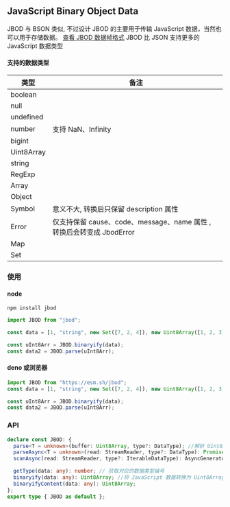 ## JavaScript Binary Object Data

JBOD 与 BSON 类似, 不过设计 JBOD 的主要用于传输 JavaScript 数据，当然也可以用于存储数据。 [查看 JBOD 数据帧格式](./docs/jbod.md)
JBOD 比 JSON 支持更多的 JavaScript 数据类型

#### 支持的数据类型

| 类型       | 备注                                                                  |
| ---------- | --------------------------------------------------------------------- |
| boolean    |                                                                       |
| null       |                                                                       |
| undefined  |                                                                       |
| number     | 支持 NaN、Infinity                                                    |
| bigint     |                                                                       |
| Uint8Array |                                                                       |
| string     |                                                                       |
| RegExp     |                                                                       |
| Array      |                                                                       |
| Object     |                                                                       |
| Symbol     | 意义不大, 转换后只保留 description 属性                               |
| Error      | 仅支持保留 cause、code、message、name 属性 , 转换后会转变成 JbodError |
| Map        |                                                                       |
| Set        |                                                                       |

### 使用

#### node

`npm install jbod`

```js
import JBOD from "jbod";

const data = [1, "string", new Set([7, 2, 4]), new Uint8Array([1, 2, 3]), 12n];

const uInt8Arr = JBOD.binaryify(data);
const data2 = JBOD.parse(uInt8Arr);
```

#### deno 或浏览器

```ts
import JBOD from "https://esm.sh/jbod";
const data = [1, "string", new Set([7, 2, 4]), new Uint8Array([1, 2, 3]), 12n];

const uInt8Arr = JBOD.binaryify(data);
const data2 = JBOD.parse(uInt8Arr);
```

### API

```ts
declare const JBOD: {
  parse<T = unknown>(buffer: Uint8Array, type?: DataType); //解析 Uint8Array 转换为 JavaScript 数据
  parseAsync<T = unknown>(read: StreamReader, type?: DataType): Promise<T>;
  scanAsync(read: StreamReader, type?: IterableDataType): AsyncGenerator<JbodAsyncIteratorItem, void, void>;

  getType(data: any): number; // 获取对应的数据类型编号
  binaryify(data: any): Uint8Array; //将 JavaScript 数据转换为 Uint8Array
  binaryifyContent(data: any): Uint8Array;
};
export type { JBOD as default };
```
